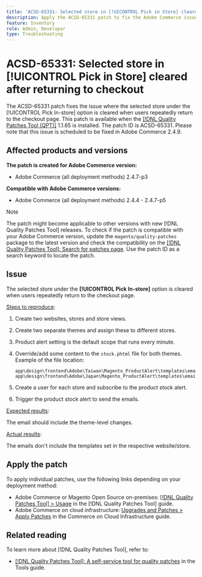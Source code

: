 ```yaml
---
title: 'ACSD-65331: Selected store in [!UICONTROL Pick in Store] cleared after returning to checkout'
description: Apply the ACSD-65331 patch to fix the Adobe Commerce issue where the selected store under the [!UICONTROL Pick In-store] option is cleared when users repeatedly return to the checkout page.
feature: Inventory
role: Admin, Developer
type: Troubleshooting
---
```

# ACSD-65331: Selected store in [!UICONTROL Pick in Store] cleared after returning to checkout

The ACSD-65331 patch fixes the issue where the selected store under the [!UICONTROL Pick In-store] option is cleared when users repeatedly return to the checkout page. This patch is available when the [[!DNL Quality Patches Tool (QPT)]](/help/tools/quality-patches-tool/quality-patches-tool-to-self-serve-quality-patches.md) 1.1.65 is installed. The patch ID is ACSD-65331. Please note that this issue is scheduled to be fixed in Adobe Commerce 2.4.9.

## Affected products and versions

**The patch is created for Adobe Commerce version:**

* Adobe Commerce (all deployment methods) 2.4.7-p3

**Compatible with Adobe Commerce versions:**

* Adobe Commerce (all deployment methods) 2.4.4 - 2.4.7-p5

>[!NOTE]
>
>The patch might become applicable to other versions with new [!DNL Quality Patches Tool] releases. To check if the patch is compatible with your Adobe Commerce version, update the `magento/quality-patches` package to the latest version and check the compatibility on the [[!DNL Quality Patches Tool]: Search for patches page](https://experienceleague.adobe.com/tools/commerce-quality-patches/index.html). Use the patch ID as a search keyword to locate the patch.

## Issue

The selected store under the **[!UICONTROL Pick In-store]** option is cleared when users repeatedly return to the checkout page. 

<u>Steps to reproduce</u>:

1. Create two websites, stores and store views.
1. Create two separate themes and assign these to different stores.
1. Product alert setting is the default scope that runs every minute.
1. Override/add some content to the `stock.phtml` file for both themes. Example of the file location:

    ```
    app\design\frontend\Adobe\Taiwan\Magento_ProductAlert\templates\email\stock.phtml
    app\design\frontend\Adobe\Japan\Magento_ProductAlert\templates\email\stock.phtml
    ```

 1. Create a user for each store and subscribe to the product stock alert.
 1. Trigger the product stock alert to send the emails.

<u>Expected results</u>:

The email should include the theme-level changes.

<u>Actual results</u>:

The emails don't include the templates set in the respective website/store.

## Apply the patch

To apply individual patches, use the following links depending on your deployment method:

* Adobe Commerce or Magento Open Source on-premises: [[!DNL Quality Patches Tool] > Usage](/help/tools/quality-patches-tool/usage.md) in the [!DNL Quality Patches Tool] guide.
* Adobe Commerce on cloud infrastructure: [Upgrades and Patches > Apply Patches](https://experienceleague.adobe.com/docs/commerce-cloud-service/user-guide/develop/upgrade/apply-patches.html) in the Commerce on Cloud Infrastructure guide.

## Related reading

To learn more about [!DNL Quality Patches Tool], refer to:

* [[!DNL Quality Patches Tool]: A self-service tool for quality patches](/help/tools/quality-patches-tool/quality-patches-tool-to-self-serve-quality-patches.md) in the Tools guide.
